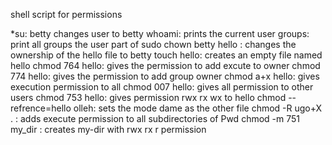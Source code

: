 shell script for permissions

*su: betty changes user to betty
 whoami: prints the current user
 groups: print all groups the user part of
 sudo chown betty hello : changes the ownership of the hello file to betty
 touch hello: creates an empty file named hello
 chmod 764 hello: gives the permission to add excute to  owner
 chmod 774 hello: gives the permission to add  group owner
 chmod a+x hello: gives execution permission to all
 chmod 007 hello: gives all permission to other users
 chmod 753 hello: gives permission rwx rx wx to hello 
 chmod --refrence=hello olleh: sets the mode dame as the other file
 chmod -R ugo+X . : adds execute  permission to all subdirectories of Pwd
 chmod -m 751 my_dir : creates my-dir with rwx rx r permission

